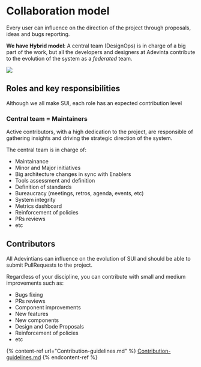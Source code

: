 # Collaboration model

Every user can influence on the direction of the project through proposals, ideas and bugs reporting.

**We have Hybrid model**: A central team (DesignOps) is in charge of a big part of the work, but all the developers and designers at Adevinta contribute to the evolution of the system as a _federated_ team.

![](https://raw.githubusercontent.com/turolopezsanabria/design-systems-playbook/master/ASSETS/mixed-contribution.png)

## Roles and key responsibilities

Although we all make SUI, each role has an expected contribution level

### Central team = Maintainers

Active contributors, with a high dedication to the project, are responsible of gathering insights and driving the strategic direction of the system.

The central team is in charge of:

* Maintainance
* Minor and Major initiatives
* Big architecture changes in sync with Enablers
* Tools assessment and definition
* Definition of standards
* Bureaucracy (meetings, retros, agenda, events, etc)
* System integrity
* Metrics dashboard
* Reinforcement of policies
* PRs reviews
* etc

## Contributors

All Adevintians can influence on the evolution of SUI and should be able to submit PullRequests to the project.

Regardless of your discipline, you can contribute with small and medium improvements such as:

* Bugs fixing
* PRs reviews
* Component improvements
* New features
* New components
* Design and Code Proposals
* Reinforcement of policies
* etc

{% content-ref url="Contribution-guidelines.md" %}
[Contribution-guidelines.md](Contribution-guidelines.md)
{% endcontent-ref %}

